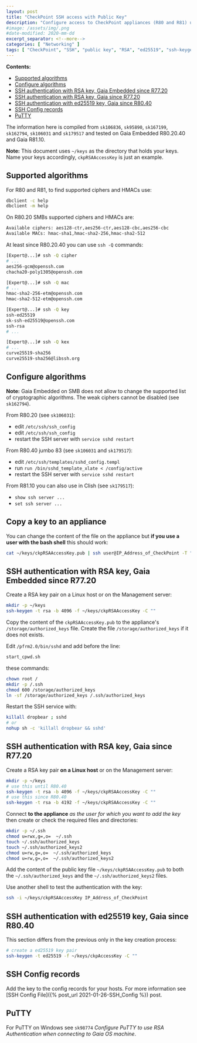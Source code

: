 ```yaml
---
layout: post
title: "CheckPoint SSH access with Public Key"
description: "Configure access to CheckPoint appliances (R80 and R81) using SSH and public key authentication"
#image: /assets/img/.png
#date-modified: 2020-mm-dd
excerpt_separator: <!--more-->
categories: [ "Networking" ]
tags: [ "CheckPoint", "SSH", "public key", "RSA", "ed25519", "ssh-keygen" ]
---
```


**Contents:**

- [Supported algorithms](#supported-algorithms)
- [Configure algorithms](#configure-algorithms)
- [SSH authentication with RSA key, Gaia Embedded since R77.20](#ssh-authentication-with-rsa-key-gaia-embedded-since-r7720)
- [SSH authentication with RSA key, Gaia since R77.20](#ssh-authentication-with-rsa-key-gaia-since-r7720)
- [SSH authentication with ed25519 key, Gaia since R80.40](#ssh-authentication-with-ed25519-key-gaia-since-r8040)
- [SSH Config records](#ssh-config-records)
- [PuTTY](#putty)

The information here is compiled from `sk106836`, `sk95890`, `sk167199`, `sk162794`, `sk106031` and `sk179517` and tested on Gaia Embedded R80.20.40 and Gaia R81.10.

**Note:** This document uses `~/keys` as the directory that holds your keys. Name your keys accordingly, `ckpRSAAccessKey` is just an example.

## Supported algorithms

For R80 and R81, to find supported ciphers and HMACs use:

```sh
dbclient -c help
dbclient -m help
```

On R80.20 SMBs supported ciphers and HMACs are:

```txt
Available ciphers: aes128-ctr,aes256-ctr,aes128-cbc,aes256-cbc
Available MACs: hmac-sha1,hmac-sha2-256,hmac-sha2-512
```

At least since R80.20.40 you can use `ssh -Q` commands:

```sh
[Expert@...]# ssh -Q cipher
# ...
aes256-gcm@openssh.com
chacha20-poly1305@openssh.com

[Expert@...]# ssh -Q mac
# ...
hmac-sha2-256-etm@openssh.com
hmac-sha2-512-etm@openssh.com

[Expert@...]# ssh -Q key
ssh-ed25519
sk-ssh-ed25519@openssh.com
ssh-rsa
# ...

[Expert@...]# ssh -Q kex
# ...
curve25519-sha256
curve25519-sha256@libssh.org 
```

## Configure algorithms

**Note:** Gaia Embedded on SMB does not allow to change the supported list of cryptographic algorithms. The weak ciphers
cannot be disabled (see `sk162794`).

From R80.20 (see `sk106031`):

- edit `/etc/ssh/ssh_config`
- edit `/etc/ssh/ssh_config`
- restart the SSH server with `service sshd restart`

From R80.40 jumbo 83 (see `sk106031` and `sk179517`):

- edit `/etc/ssh/templates/sshd_config.templ`
- run `run /bin/sshd_template_xlate < /config/active`
- restart the SSH server with `service sshd restart`

From R81.10 you can also use in Clish (see `sk179517`):

- `show ssh server ...`
- `set ssh server ...`

## Copy a key to an appliance

You can change the content of the file on the appliance but **if you use a user with the bash shell** this should work:

```sh
cat ~/keys/ckpRSAAccessKey.pub | ssh user@IP_Address_of_CheckPoint -T "cat >> /storage/test_file"
```

## SSH authentication with RSA key, Gaia Embedded since R77.20

Create a RSA key pair on a Linux host or on the Management server:

```sh
mkdir -p ~/keys
ssh-keygen -t rsa -b 4096 -f ~/keys/ckpRSAAccessKey -C ""
```

Copy the content of the `ckpRSAAccessKey.pub` to the appliance's `/storage/authorized_keys` file.
Create the file `/storage/authorized_keys` if it does not exists.

Edit `/pfrm2.0/bin/sshd` and add before the line:

```sh
start_cpwd.sh
```

these commands:

```sh
chown root /
mkdir -p /.ssh
chmod 600 /storage/authorized_keys
ln -sf /storage/authorized_keys /.ssh/authorized_keys
```

Restart the SSH service with:

```sh
killall dropbear ; sshd
# or
nohup sh -c 'killall dropbear && sshd'
```

## SSH authentication with RSA key, Gaia since R77.20

Create a RSA key pair **on a Linux host** or on the Management server:

```sh
mkdir -p ~/keys
# use this until R80.40
ssh-keygen -t rsa -b 4096 -f ~/keys/ckpRSAAccessKey -C ""
# use this since R80.40
ssh-keygen -t rsa -b 4192 -f ~/keys/ckpRSAAccessKey -C ""
```

Connect **to the appliance** *as the user for which you want to add the key* then create or check the required files and directories:

```sh
mkdir -p ~/.ssh
chmod u=rwx,g=,o=  ~/.ssh
touch ~/.ssh/authorized_keys
touch ~/.ssh/authorized_keys2
chmod u=rw,g=,o=  ~/.ssh/authorized_keys
chmod u=rw,g=,o=  ~/.ssh/authorized_keys2
```

Add the content of the public key file `~/keys/ckpRSAAccessKey.pub` to both the `~/.ssh/authorized_keys`
and the `~/.ssh/authorized_keys2` files.

Use another shell to test the authentication with the key:

```sh
ssh -i ~/keys/ckpRSAAccessKey IP_Address_of_CheckPoint
```

## SSH authentication with ed25519 key, Gaia since R80.40

This section differs from the previous only in the key creation process:

```sh
# create a ed25519 key pair
ssh-keygen -t ed25519 -f ~/keys/ckpAccessKey -C ""
```

## SSH Config records

Add the key to the config records for your hosts. For more information see [SSH Config File]({% post_url 2021-01-26-SSH_Config %}) post.

## PuTTY

For PuTTY on Windows see `sk98774` *Configure PuTTY to use RSA Authentication when connecting to Gaia OS machine*.

